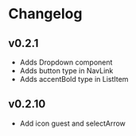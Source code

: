 # Changelog

## v0.2.1

- Adds Dropdown component
- Adds button type in NavLink
- Adds accentBold type in ListItem

## v0.2.10

- Add icon guest and selectArrow

